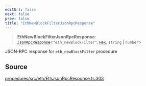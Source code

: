 ```yaml
---
editUrl: false
next: false
prev: false
title: "EthNewBlockFilterJsonRpcResponse"
---
```


> **EthNewBlockFilterJsonRpcResponse**: [`JsonRpcResponse`](/reference/tevm/jsonrpc/type-aliases/jsonrpcresponse/)\<`"eth_newBlockFilter"`, [`Hex`](/reference/tevm/utils/type-aliases/hex/), `string` \| `number`\>

JSON-RPC response for `eth_newBlockFilter` procedure

## Source

[procedures/src/eth/EthJsonRpcResponse.ts:303](https://github.com/evmts/tevm-monorepo/blob/main/packages/procedures/src/eth/EthJsonRpcResponse.ts#L303)
